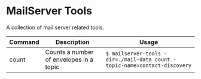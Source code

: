 MailServer Tools
================

A collection of mail server related tools.

| Command | Description | Usage |
|---------|-------------|-------|
| count | Counts a number of envelopes in a topic | `$ mailserver-tools -dir=./mail-data count -topic-name=contact-discovery` |
